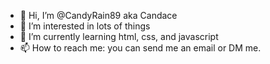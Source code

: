 - 👋 Hi, I’m @CandyRain89 aka Candace
- 👀 I’m interested in lots of things 
- 🌱 I’m currently learning html, css, and javascript 
- 📫 How to reach me: you can send me an email or DM me. 

<!---
CandyRain89/CandyRain89 is a ✨ special ✨ repository because its `README.md` (this file) appears on your GitHub profile.
You can click the Preview link to take a look at your changes.
--->
